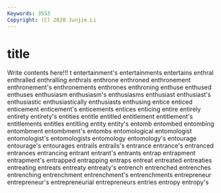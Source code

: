 ```yaml
---
Keywords: 3553
Copyright: (C) 2020 Junjie Li
---
```


# title

Write contents here!!!
t 
entertainment's 
entertainments 
entertains 
enthral 
enthralled 
enthralling
enthrals 
enthrone 
enthroned 
enthronement 
enthronement's 
enthronements 
enthrones 
enthroning 
enthuse 
enthused
enthuses 
enthusiasm 
enthusiasm's 
enthusiasms 
enthusiast 
enthusiast's 
enthusiastic 
enthusiastically 
enthusiasts 
enthusing
entice 
enticed 
enticement 
enticement's 
enticements 
entices 
enticing 
entire 
entirely 
entirety
entirety's 
entities 
entitle 
entitled 
entitlement 
entitlement's 
entitlements 
entitles 
entitling 
entity
entity's 
entomb 
entombed 
entombing 
entombment 
entombment's 
entombs 
entomological 
entomologist 
entomologist's
entomologists 
entomology 
entomology's 
entourage 
entourage's 
entourages 
entrails 
entrails's 
entrance 
entrance's
entranced 
entrances 
entrancing 
entrant 
entrant's 
entrants 
entrap 
entrapment 
entrapment's 
entrapped
entrapping 
entraps 
entreat 
entreated 
entreaties 
entreating 
entreats 
entreaty 
entreaty's 
entrench
entrenched 
entrenches 
entrenching 
entrenchment 
entrenchment's 
entrenchments 
entrepreneur 
entrepreneur's 
entrepreneurial 
entrepreneurs
entries 
entropy 
entropy's 
